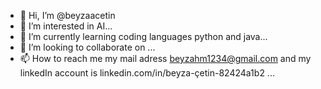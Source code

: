 - 👋 Hi, I’m @beyzaacetin
- 👀 I’m interested in AI...
- 🌱 I’m currently learning coding languages python and java...
- 💞️ I’m looking to collaborate on ...
- 📫 How to reach me my mail adress beyzahm1234@gmail.com and my linkedIn account is linkedin.com/in/beyza-çetin-82424a1b2 ...

<!---
beyzaacetin/beyzaacetin is a ✨ special ✨ repository because its `README.md` (this file) appears on your GitHub profile.
You can click the Preview link to take a look at your changes.
--->
